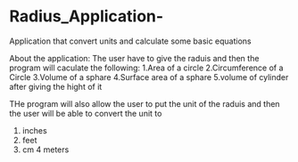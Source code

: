 # Radius_Application-
Application that convert  units and calculate some basic equations 

About the application:
The user have to give the raduis and then the program will caculate the following:
1.Area of a circle
2.Circumference of a Circle
3.Volume of a sphare
4.Surface area of a sphare
5.volume of cylinder after giving the hight of it

THe program  will also allow the user to put the unit of the raduis and then the user will be able to convert the unit to
1. inches
2. feet
3. cm 
4 meters 

